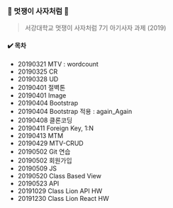 ### :lion: 멋쟁이 사자처럼 :lion:

> 서강대학교 멋쟁이 사자처럼 7기 아기사자 과제 (2019)



#### :heavy_check_mark: 목차

- 20190321 MTV : wordcount
- 20190325 CR
- 20190328 UD
- 20190401 절벽톤
- 20190401 Image
- 20190404 Bootstrap
- 20190404 Bootstrap 적용 : again_Again
- 20190408 클론코딩
- 20190411 Foreign Key, 1:N
- 20190413 MTM
- 20190429 MTV-CRUD
- 20190502 Git 연습
- 20190502 회원가입
- 20190509 JS
- 20190520 Class Based View
- 20190523 API
- 20191029 Class Lion API HW
- 20191230 Class Lion React HW

